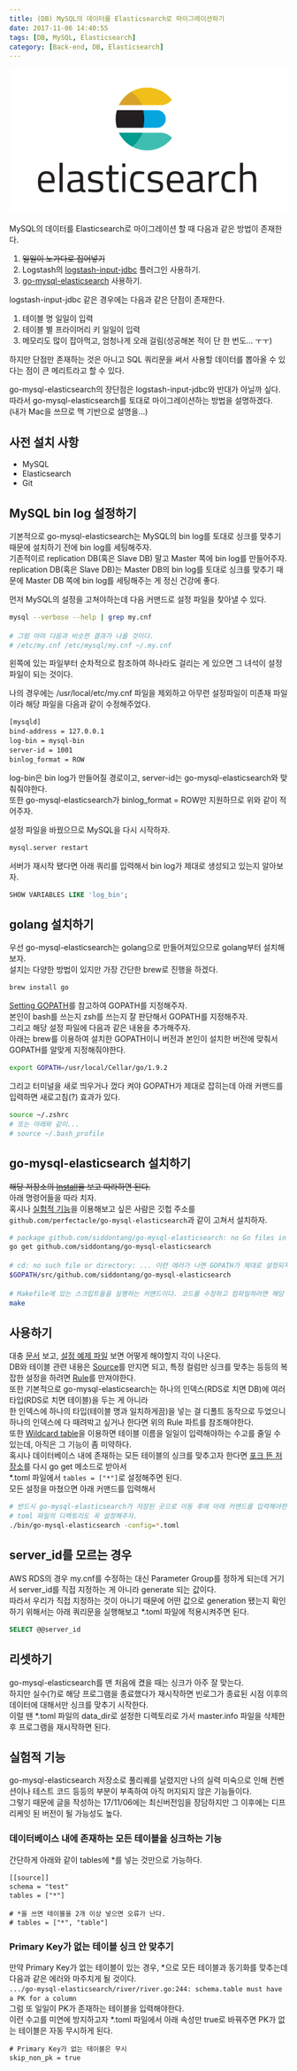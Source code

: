 ```yaml
---
title: (DB) MySQL의 데이터를 Elasticsearch로 마이그레이션하기
date: 2017-11-06 14:40:55
tags: [DB, MySQL, Elasticsearch]
category: [Back-end, DB, Elasticsearch]
---
```

![](/images/mysql-to-elasitcsearch/thumb.png)

MySQL의 데이터를 Elasticsearch로 마이그레이션 할 때 다음과 같은 방법이 존재한다.  
1. ~~일일이 노가다로 집어넣기~~
2. Logstash의 [logstash-input-jdbc](https://www.elastic.co/guide/en/logstash/current/plugins-inputs-jdbc.html) 플러그인 사용하기.  
3. [go-mysql-elasticsearch](https://github.com/siddontang/go-mysql-elasticsearch) 사용하기.  

logstash-input-jdbc 같은 경우에는 다음과 같은 단점이 존재한다.  
1. 테이블 명 일일이 입력  
2. 테이블 별 프라이머리 키 일일이 입력  
3. 메모리도 많이 잡아먹고, 엄청나게 오래 걸림(성공해본 적이 단 한 번도... ㅜㅜ)

하지만 단점만 존재하는 것은 아니고 SQL 쿼리문을 써서 사용할 데이터를 뽑아올 수 있다는 점이 큰 메리트라고 할 수 있다.  

go-mysql-elasticsearch의 장단점은 logstash-input-jdbc와 반대가 아닐까 싶다.  
따라서 go-mysql-elasticsearch를 토대로 마이그레이션하는 방법을 설명하겠다.  
(내가 Mac을 쓰므로 맥 기반으로 설명을...)

## 사전 설치 사항
* MySQL  
* Elasticsearch  
* Git

## MySQL bin log 설정하기
기본적으로 go-mysql-elasticsearch는 MySQL의 bin log를 토대로 싱크를 맞추기 때문에 설치하기 전에 bin log를 세팅해주자.  
기존적이르 replication DB(혹은 Slave DB) 말고 Master 쪽에 bin log를 만들어주자.  
replication DB(혹은 Slave DB)는 Master DB의 bin log를 토대로 싱크를 맞추기 때문에 Master DB 쪽에 bin log를 세팅해주는 게 정신 건강에 좋다.  

먼저 MySQL의 설정을 고쳐야하는데 다음 커맨드로 설정 파일을 찾아낼 수 있다.  
```bash
mysql --verbose --help | grep my.cnf

# 그럼 아마 다음과 비슷한 결과가 나올 것이다.
# /etc/my.cnf /etc/mysql/my.cnf ~/.my.cnf
```
왼쪽에 있는 파일부터 순차적으로 참조하여 하나라도 걸리는 게 있으면 그 녀석이 설정 파일이 되는 것이다.  

나의 경우에는 /usr/local/etc/my.cnf 파일을 제외하고 아무런 설정파일이 미존재 파일이라 해당 파일을 다음과 같이 수정해주었다.  
```bash
[mysqld]
bind-address = 127.0.0.1
log-bin = mysql-bin
server-id = 1001
binlog_format = ROW
```
log-bin은 bin log가 만들어질 경로이고, server-id는 go-mysql-elasticsearch와 맞춰줘야한다.  
또한 go-mysql-elasticsearch가 binlog_format = ROW만 지원하므로 위와 같이 적어주자.  

설정 파일을 바꿨으므로 MySQL을 다시 시작하자.  
```bash
mysql.server restart
```

서버가 재시작 됐다면 아래 쿼리를 입력해서 bin log가 제대로 생성되고 있는지 알아보자.  
```sql
SHOW VARIABLES LIKE 'log_bin';
```

## golang 설치하기
우선 go-mysql-elasticsearch는 golang으로 만들어져있으므로 golang부터 설치해보자.  
설치는 다양한 방법이 있지만 가장 간단한 brew로 진행을 하겠다.    
```bash
brew install go
```

[Setting GOPATH](https://github.com/golang/go/wiki/Setting-GOPATH)를 참고하여 GOPATH를 지정해주자.  
본인이 bash를 쓰는지 zsh를 쓰는지 잘 판단해서 GOPATH를 지정해주자.  
그리고 해당 설정 파일에 다음과 같은 내용을 추가해주자.  
아래는 brew를 이용하여 설치한 GOPATH이니 버전과 본인이 설치한 버전에 맞춰서 GOPATH를 알맞게 지정해줘야한다.  
```bash
export GOPATH=/usr/local/Cellar/go/1.9.2
```

그리고 터미널을 새로 띄우거나 껐다 켜야 GOPATH가 제대로 잡히는데 아래 커맨드를 입력하면 새로고침(?) 효과가 있다.  
```bash
source ~/.zshrc
# 또는 아래와 같이...
# source ~/.bash_profile
```

## go-mysql-elasticsearch 설치하기  
~~해당 저장소의 [Install](https://github.com/siddontang/go-mysql-elasticsearch#install)을 보고 따라하면 된다.~~  
아래 명령어들을 따라 치자.  
혹시나 [실험적 기능](#실험적-기능)을 이용해보고 싶은 사람은 깃헙 주소를 `github.com/perfectacle/go-mysql-elasticsearch`과 같이 고쳐서 설치하자.  
```bash
# package github.com/siddontang/go-mysql-elasticsearch: no Go files in ... 이런 에러가 나면 무시해주자.
go get github.com/siddontang/go-mysql-elasticsearch

# cd: no such file or directory: ... 이런 에러가 나면 GOPATH가 제대로 설정되지 않은 것이니 PATH를 다시 잡거나 터미널을 다시 열고 시도해보자.
$GOPATH/src/github.com/siddontang/go-mysql-elasticsearch

# Makefile에 있는 스크립트들을 실행하는 커맨드이다. 코드를 수정하고 컴파일하려면 해당 커맨드를 실행해야한다.
make
```

## 사용하기  
대충 [문서](https://github.com/siddontang/go-mysql-elasticsearch#how-to-use) 보고, [설정 예제 파일](https://github.com/siddontang/go-mysql-elasticsearch/blob/master/etc/river.toml) 보면 어떻게 해야할지 각이 나온다.  
DB와 테이블 관련 내용은 [Source](https://github.com/siddontang/go-mysql-elasticsearch#source)를 만지면 되고, 특정 컬럼만 싱크를 맞추는 등등의 복잡한 설정을 하려면 [Rule](https://github.com/siddontang/go-mysql-elasticsearch#rule)를 만져야한다.   
또한 기본적으로 go-mysql-elasticsearch는 하나의 인덱스(RDS로 치면 DB)에 여러 타입(RDS로 치면 테이블)을 두는 게 아니라  
한 인덱스에 하나의 타입(테이블 명과 일치하게끔)을 넣는 걸 디폴트 동작으로 두었으니 하나의 인덱스에 다 때려박고 싶거나 한다면 위의 Rule 파트를 참조해야한다.  
또한 [Wildcard table](https://github.com/siddontang/go-mysql-elasticsearch#wildcard-table)을 이용하면 테이블 이름을 일일이 입력해야하는 수고를 줄일 수 있는데, 아직은 그 기능이 좀 미약하다.  
혹시나 데이터베이스 내에 존재하는 모든 테이블의 싱크를 맞추고자 한다면 [포크 뜬 저장소](https://github.com/perfectacle/go-mysql-elasticsearch)를 다시 go get 메소드로 받아서  
*.toml 파일에서 `tables = ["*"]`로 설정해주면 된다.  
모든 설정을 마쳤으면 아래 커맨드를 입력해서 

```bash
# 반드시 go-mysql-elasticsearch가 저장된 곳으로 이동 후에 아래 커맨드를 입력해야한다.
# toml 파일의 디렉토리도 꼭 설정해주자.
./bin/go-mysql-elasticsearch -config=*.toml
```

## server_id를 모르는 경우
AWS RDS의 경우 my.cnf를 수정하는 대신 Parameter Group를 정하게 되는데 거기서 server_id를 직접 지정하는 게 아니라 generate 되는 값이다.  
따라서 우리가 직접 지정하는 것이 아니기 때문에 어떤 값으로 generation 됐는지 확인하기 위해서는 아래 쿼리문을 실행해보고 *.toml 파일에 적용시켜주면 된다.  
```sql
SELECT @@server_id
```

## 리셋하기
go-mysql-elasticsearch를 맨 처음에 켰을 때는 싱크가 아주 잘 맞는다.  
하지만 실수(?)로 해당 프로그램을 종료했다가 재시작하면 빈로그가 종료된 시점 이후의 데이터에 대해서만 싱크를 맞추기 시작한다.  
이럴 땐 *.toml 파일의 data_dir로 설정한 디렉토리로 가서 master.info 파일을 삭제한 후 프로그램을 재시작하면 된다.  

## 실험적 기능
go-mysql-elasticsearch 저장소로 풀리퀘를 날렸지만 나의 실력 미숙으로 인해 컨벤션이나 테스트 코드 등등의 부분이 부족하여 아직 머지되지 않은 기능들이다.  
그렇기 때문에 글을 작성하는 17/11/06에는 최신버전임을 장담하지만 그 이후에는 디프리케잇 된 버전이 될 가능성도 높다.  

### 데이터베이스 내에 존재하는 모든 테이블을 싱크하는 기능
간단하게 아래와 같이 tables에 *를 넣는 것만으로 가능하다.  
```
[[source]]
schema = "test"
tables = ["*"]

# *을 쓰면 테이블을 2개 이상 넣으면 오류가 난다.
# tables = ["*", "table"]
```

### Primary Key가 없는 테이블 싱크 안 맞추기
만약 Primary Key가 없는 테이블이 있는 경우, *으로 모든 테이블과 동기화를 맞추는데 다음과 같은 에러와 마주치게 될 것이다.  
`.../go-mysql-elasticsearch/river/river.go:244: schema.table must have a PK for a column`  
그럼 또 일일이 PK가 존재하는 테이블을 입력해야한다.  
이런 수고를 미연에 방지하고자 *.toml 파일에서 아래 속성만 true로 바꿔주면 PK가 없는 테이블은 자동 무시하게 된다.  
```
# Primary Key가 없는 테이블은 무시
skip_non_pk = true
```
